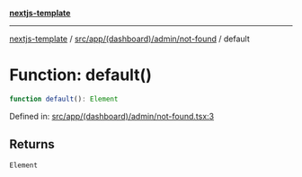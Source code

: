 [**nextjs-template**](../../../../../../README.md)

---

[nextjs-template](../../../../../../README.md) / [src/app/(dashboard)/admin/not-found](../README.md) / default

# Function: default()

```ts
function default(): Element
```

Defined in: [src/app/(dashboard)/admin/not-found.tsx:3](<https://github.com/Its-Satyajit/nextjs-template/blob/a020f2e64682696d16eea8be5c54d400aa09764e/src/app/(dashboard)/admin/not-found.tsx#L3>)

## Returns

`Element`
